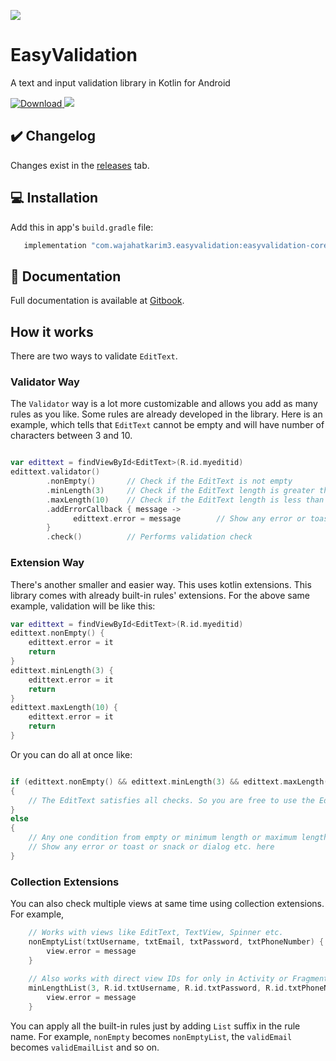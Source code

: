 ![](https://raw.githubusercontent.com/wajahatkarim3/EasyValidation/master/Art/easyvalidlogo1.jpg)

# EasyValidation
A text and input validation library in Kotlin for Android

[ ![Download](https://api.bintray.com/packages/wajahatkarim3/EasyValidation/com.wajahatkarim3.EasyValidation.core/images/download.svg) ](https://bintray.com/wajahatkarim3/EasyValidation/com.wajahatkarim3.EasyValidation.core/_latestVersion) [![](https://img.shields.io/badge/PRs-welcome-brightgreen.svg)]()

## ✔️ Changelog
Changes exist in the [releases](https://github.com/wajahatkarim3/MediumClap-Android/releases) tab.

## 💻 Installation
Add this in app's ```build.gradle``` file:

```groovy
   implementation "com.wajahatkarim3.easyvalidation:easyvalidation-core:1.0.1"
```

## 📄 Documentation
Full documentation is available at [Gitbook](https://wajahatkarim.gitbook.io/easyvalidation/).

## How it works

There are two ways to validate ```EditText```.

### Validator Way
The ```Validator``` way is a lot more customizable and allows you add as many rules as you like. Some rules are already developed in the library. Here is an example, which tells that ```EditText``` cannot be empty and will have number of characters between 3 and 10. 

```kotlin

var edittext = findViewById<EditText>(R.id.myeditid)
edittext.validator()
        .nonEmpty()       // Check if the EditText is not empty
        .minLength(3)     // Check if the EditText length is greater than or equal to 3
        .maxLength(10)    // Check if the EditText length is less than or equal to 10
        .addErrorCallback { message ->
              edittext.error = message        // Show any error or toast or snack or dialog etc. here
        }
        .check()          // Performs validation check
```

### Extension Way
There's another smaller and easier way. This uses kotlin extensions. This library comes with already built-in rules' extensions. For the above same example, validation will be like this:

```kotlin
var edittext = findViewById<EditText>(R.id.myeditid)
edittext.nonEmpty() {
    edittext.error = it
    return
}
edittext.minLength(3) {
    edittext.error = it
    return
}
edittext.maxLength(10) {
    edittext.error = it
    return
}
```

Or you can do all at once like:

```kotlin

if (edittext.nonEmpty() && edittext.minLength(3) && edittext.maxLength(10))
{
    // The EditText satisfies all checks. So you are free to use the EditText text.
}
else 
{
    // Any one condition from empty or minimum length or maximum length has returned false. 
    // Show any error or toast or snack or dialog etc. here
}
```

### Collection Extensions
You can also check multiple views at same time using collection extensions. For example,

```kotlin
    // Works with views like EditText, TextView, Spinner etc.
    nonEmptyList(txtUsername, txtEmail, txtPassword, txtPhoneNumber) { view, message ->
        view.error = message
    }
    
    // Also works with direct view IDs for only in Activity or Fragment
    minLengthList(3, R.id.txtUsername, R.id.txtPassword, R.id.txtPhoneNumber) { view, message ->
        view.error = message
    }
```


You can apply all the built-in rules just by adding ```List``` suffix in the rule name. For example, ```nonEmpty``` becomes ```nonEmptyList```, the ```validEmail``` becomes ```validEmailList``` and so on. 
